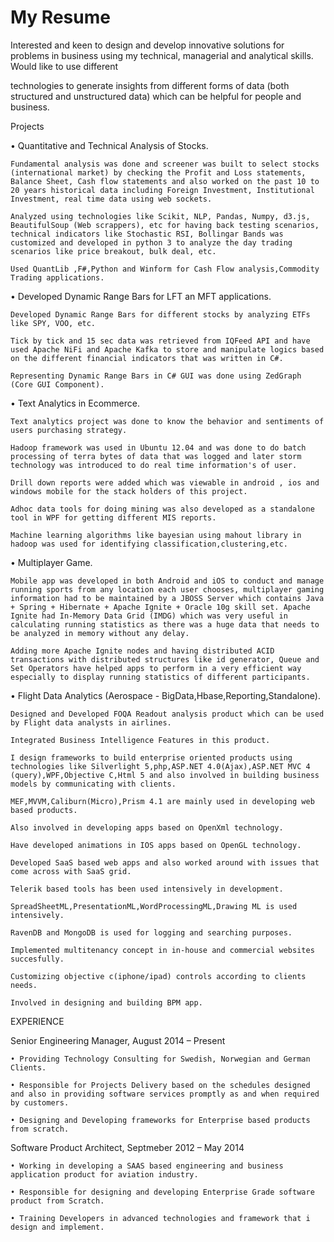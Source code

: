 ---
---

# My Resume

Interested and keen to design and develop innovative solutions for problems in business using my technical, managerial and analytical skills. Would like to use different 

technologies to generate insights from different forms of data (both structured and unstructured data) which can be helpful for people and business.

Projects

• Quantitative and Technical Analysis of Stocks.
    
    Fundamental analysis was done and screener was built to select stocks (international market) by checking the Profit and Loss statements, Balance Sheet, Cash flow statements and also worked on the past 10 to 20 years historical data including Foreign Investment, Institutional Investment, real time data using web sockets.
    
    Analyzed using technologies like Scikit, NLP, Pandas, Numpy, d3.js, BeautifulSoup (Web scrappers), etc for having back testing scenarios, technical indicators like Stochastic RSI, Bollingar Bands was customized and developed in python 3 to analyze the day trading scenarios like price breakout, bulk deal, etc.

    Used QuantLib ,F#,Python and Winform for Cash Flow analysis,Commodity Trading applications.

• Developed Dynamic Range Bars for LFT an MFT applications.

    Developed Dynamic Range Bars for different stocks by analyzing ETFs like SPY, VOO, etc.

    Tick by tick and 15 sec data was retrieved from IQFeed API and have used Apache NiFi and Apache Kafka to store and manipulate logics based on the different financial indicators that was written in C#.

    Representing Dynamic Range Bars in C# GUI was done using ZedGraph (Core GUI Component).

• Text Analytics in Ecommerce.

    Text analytics project was done to know the behavior and sentiments of users purchasing strategy.

    Hadoop framework was used in Ubuntu 12.04 and was done to do batch processing of terra bytes of data that was logged and later storm technology was introduced to do real time information's of user.

    Drill down reports were added which was viewable in android , ios and windows mobile for the stack holders of this project.

    Adhoc data tools for doing mining was also developed as a standalone tool in WPF for getting different MIS reports.

    Machine learning algorithms like bayesian using mahout library in hadoop was used for identifying classification,clustering,etc.

• Multiplayer Game.

    Mobile app was developed in both Android and iOS to conduct and manage running sports from any location each user chooses, multiplayer gaming information had to be maintained by a JBOSS Server which contains Java + Spring + Hibernate + Apache Ignite + Oracle 10g skill set. Apache Ignite had In-Memory Data Grid (IMDG) which was very useful in calculating running statistics as there was a huge data that needs to be analyzed in memory without any delay.

    Adding more Apache Ignite nodes and having distributed ACID transactions with distributed structures like id generator, Queue and Set Operators have helped apps to perform in a very efficient way especially to display running statistics of different participants.

• Flight Data Analytics (Aerospace - BigData,Hbase,Reporting,Standalone).

    Designed and Developed FOQA Readout analysis product which can be used by Flight data analysts in airlines.

    Integrated Business Intelligence Features in this product.

    I design frameworks to build enterprise oriented products using technologies like Silverlight 5,php,ASP.NET 4.0(Ajax),ASP.NET MVC 4 (query),WPF,Objective C,Html 5 and also involved in building business models by communicating with clients.

    MEF,MVVM,Caliburn(Micro),Prism 4.1 are mainly used in developing web based products.

    Also involved in developing apps based on OpenXml technology.

    Have developed animations in IOS apps based on OpenGL technology.

    Developed SaaS based web apps and also worked around with issues that come across with SaaS grid.

    Telerik based tools has been used intensively in development.

    SpreadSheetML,PresentationML,WordProcessingML,Drawing ML is used intensively.

    RavenDB and MongoDB is used for logging and searching purposes.
    
    Implemented multitenancy concept in in-house and commercial websites succesfully.

    Customizing objective c(iphone/ipad) controls according to clients needs.

    Involved in designing and building BPM app.    



EXPERIENCE

Senior Engineering Manager, August 2014 – Present

    • Providing Technology Consulting for Swedish, Norwegian and German Clients.
    
    • Responsible for Projects Delivery based on the schedules designed and also in providing software services promptly as and when required by customers.
    
    • Designing and Developing frameworks for Enterprise based products from scratch.

Software Product Architect, Septmeber 2012 – May 2014

    • Working in developing a SAAS based engineering and business application product for aviation industry.

    • Responsible for designing and developing Enterprise Grade software product from Scratch.

    • Training Developers in advanced technologies and framework that i design and implement.

    